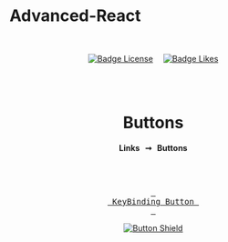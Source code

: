 # Advanced-React

<br>

<div align = center>

[![Badge License]][license]   
[![Badge Likes]][#]

<br>
<br>
    
# Buttons
         
**Links  ➞  Buttons**

<br>
<br>

[<kbd> <br> KeyBinding Button <br> </kbd>][kbd]

[![Button Shield]][shield]

</div>

<br>
<br>

<!---------------------------------------------------------------------------->

[button shield]: https://img.shields.io/badge/Shield_Buttons-37a779?style=for-the-badge
[license]: LICENSE
[shield]: Types/Shield.md
[kbd]: Types/KBD.md
[#]: #

<!---------------------------------[ Badges ]---------------------------------->

[badge license]: https://img.shields.io/badge/-BY_SA_4.0-ae6c18.svg?style=for-the-badge&labelColor=EF9421&logoColor=white&logo=CreativeCommons
[badge likes]: https://img.shields.io/github/stars/MarkedDown/Buttons?style=for-the-badge&labelColor=d0ab23&color=b0901e&logoColor=white&logo=Trustpilot
